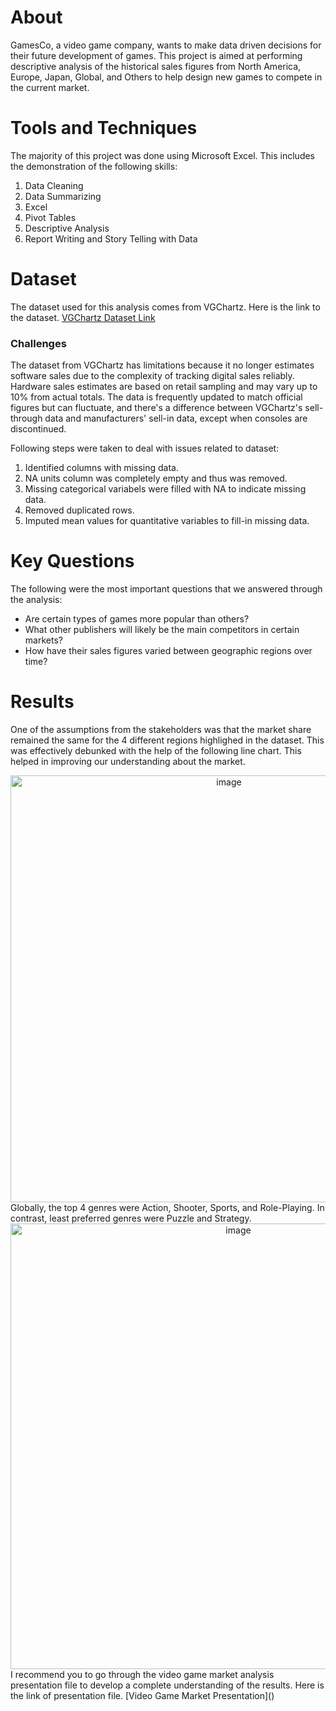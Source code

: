 # About
GamesCo, a video game company, wants to make data driven decisions for their future development of games. This project is aimed at performing descriptive analysis of the historical sales figures from North America, Europe, Japan, Global, and Others to help design new games to compete in the current market.

# Tools and Techniques
The majority of this project was done using Microsoft Excel. This includes the demonstration of the following skills:
1. Data Cleaning
2. Data Summarizing
3. Excel
4. Pivot Tables
5. Descriptive Analysis
6. Report Writing and Story Telling with Data

# Dataset
The dataset used for this analysis comes from VGChartz. Here is the link to the dataset. [VGChartz Dataset Link](https://images.careerfoundry.com/public/courses/intro-to-data/E1/vgsales.xlsx)

### Challenges
The dataset from VGChartz has limitations because it no longer estimates software sales due to the complexity of tracking digital sales reliably. Hardware sales estimates are based on retail sampling and may vary up to 10% from actual totals. The data is frequently updated to match official figures but can fluctuate, and there's a difference between VGChartz's sell-through data and manufacturers' sell-in data, except when consoles are discontinued.

Following steps were taken to deal with issues related to dataset:
1. Identified columns with missing data.
2. NA units column was completely empty and thus was removed.
3. Missing categorical variabels were filled with NA to indicate missing data.
4. Removed duplicated rows.
5. Imputed mean values for quantitative variables to fill-in missing data.

# Key Questions
The following were the most important questions that we answered through the analysis:
* Are certain types of games more popular than others?
* What other publishers will likely be the main competitors in certain markets?
* How have their sales figures varied between geographic regions over time?

# Results
One of the assumptions from the stakeholders was that the market share remained the same for the 4 different regions highlighed in the dataset. This was effectively debunked with the help of the following line chart. This helped in improving our understanding about the market.
<div align="center">
<img width="683" alt="image" src="https://github.com/b-N-I-R-A-V/Video-Games-Market-Analysis/assets/153047871/73fab36a-e7fb-46cc-9254-300083b62876">
</div>
Globally, the top 4 genres were Action, Shooter, Sports, and Role-Playing. In contrast, least preferred genres were Puzzle and Strategy.
<div align="center">
<img width="713" alt="image" src="https://github.com/b-N-I-R-A-V/Video-Games-Market-Analysis/assets/153047871/f8fd3165-0c1b-4e5c-8012-3cf3ee7cce59">
</div>
I recommend you to go through the video game market analysis presentation file to develop a complete understanding of the results.
Here is the link of presentation file. [Video Game Market Presentation]()
